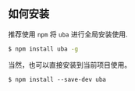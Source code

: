 ## 如何安装

推荐使用 `npm` 将 `uba` 进行全局安装使用.

```sh
$ npm install uba -g
```

当然，也可以直接安装到当前项目使用。

```
$ npm install --save-dev uba
```
